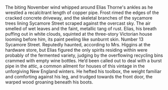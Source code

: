 The biting November wind whipped around Elias Thorne's ankles as he wrestled a recalcitrant length of copper pipe. Frost rimed the edges of the cracked concrete driveway, and the skeletal branches of the sycamore trees lining Sycamore Street scraped against the overcast sky. The air smelled of wet leaves and the faint, metallic tang of rust. Elias, his breath puffing out in white clouds, squinted at the three-story Victorian house looming before him, its paint peeling like sunburnt skin.  Number 13 Sycamore Street.  Reputedly haunted, according to Mrs. Higgins at the hardware store, but Elias figured the only spirits residing within were probably of the fermented variety, judging by the overflowing recycling bins crammed with empty wine bottles. He’d been called out to deal with a burst pipe in the attic, a common ailment for houses of this vintage in the unforgiving New England winters.  He hefted his toolbox, the weight familiar and comforting against his leg, and trudged towards the front door, the warped wood groaning beneath his boots.
